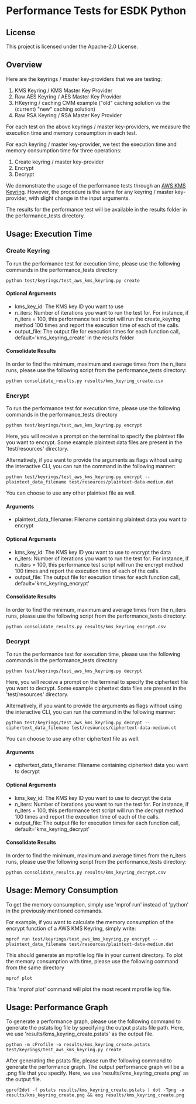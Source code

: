 # Performance Tests for ESDK Python

## License

This project is licensed under the Apache-2.0 License.

## Overview

Here are the keyrings / master key-providers that we are testing:

1. KMS Keyring / KMS Master Key Provider
2. Raw AES Keyring / AES Master Key Provider
3. HKeyring / caching CMM example ("old" caching solution vs the (current) "new" caching solution)
4. Raw RSA Keyring / RSA Master Key Provider

For each test on the above keyrings / master key-providers, we measure the execution time and memory consumption in each test.

For each keyring / master key-provider, we test the execution time and memory consumption time for three operations:
1. Create keyring / master key-provider
2. Encrypt
3. Decrypt

We demonstrate the usage of the performance tests through an [AWS KMS Keyring](https://docs.aws.amazon.com/encryption-sdk/latest/developer-guide/use-kms-keyring.html). However, the procedure is the same for any keyring / master key-provider, with slight change in the input arguments.

The results for the performance test will be available in the results folder in the performance_tests directory.

## Usage: Execution Time

### Create Keyring
To run the performance test for execution time, please use the following commands in the performance_tests directory
```
python test/keyrings/test_aws_kms_keyring.py create
```

#### Optional Arguments
* kms_key_id: The KMS key ID you want to use
* n_iters: Number of iterations you want to run the test for. For instance, if n_iters = 100, this performance test script will run the create_keyring method 100 times and report the execution time of each of the calls.
* output_file: The output file for execution times for each function call, default='kms_keyring_create' in the results folder

#### Consolidate Results

In order to find the minimum, maximum and average times from the n_iters runs, please use the following script from the performance_tests directory:
```
python consolidate_results.py results/kms_keyring_create.csv
```

### Encrypt
To run the performance test for execution time, please use the following commands in the performance_tests directory
```
python test/keyrings/test_aws_kms_keyring.py encrypt
```

Here, you will receive a prompt on the terminal to specify the plaintext file you want to encrypt. Some example plaintext data files are present in the 'test/resources' directory.

Alternatively, if you want to provide the arguments as flags without using the interactive CLI, you can run the command in the following manner:

```
python test/keyrings/test_aws_kms_keyring.py encrypt --plaintext_data_filename test/resources/plaintext-data-medium.dat
```

You can choose to use any other plaintext file as well.

#### Arguments
* plaintext_data_filename: Filename containing plaintext data you want to encrypt

#### Optional Arguments
* kms_key_id: The KMS key ID you want to use to encrypt the data
* n_iters: Number of iterations you want to run the test for. For instance, if n_iters = 100, this performance test script will run the encrypt method 100 times and report the execution time of each of the calls.
* output_file: The output file for execution times for each function call, default='kms_keyring_encrypt'

#### Consolidate Results

In order to find the minimum, maximum and average times from the n_iters runs, please use the following script from the performance_tests directory:
```
python consolidate_results.py results/kms_keyring_encrypt.csv
```

### Decrypt
To run the performance test for execution time, please use the following commands in the performance_tests directory
```
python test/keyrings/test_aws_kms_keyring.py decrypt
```

Here, you will receive a prompt on the terminal to specify the ciphertext file you want to decrypt. Some example ciphertext data files are present in the 'test/resources' directory.

Alternatively, if you want to provide the arguments as flags without using the interactive CLI, you can run the command in the following manner:

```
python test/keyrings/test_aws_kms_keyring.py decrypt --ciphertext_data_filename test/resources/ciphertext-data-medium.ct
```

You can choose to use any other ciphertext file as well.

#### Arguments
* ciphertext_data_filename: Filename containing ciphertext data you want to decrypt

#### Optional Arguments
* kms_key_id: The KMS key ID you want to use to decrypt the data
* n_iters: Number of iterations you want to run the test for. For instance, if n_iters = 100, this performance test script will run the decrypt method 100 times and report the execution time of each of the calls.
* output_file: The output file for execution times for each function call, default='kms_keyring_decrypt'

#### Consolidate Results

In order to find the minimum, maximum and average times from the n_iters runs, please use the following script from the performance_tests directory:
```
python consolidate_results.py results/kms_keyring_decrypt.csv
```

## Usage: Memory Consumption
To get the memory consumption, simply use 'mprof run' instead of 'python' in the previously mentioned commands.

For example, if you want to calculate the memory consumption of the encrypt function of a AWS KMS Keyring, simply write:
```
mprof run test/keyrings/test_aws_kms_keyring.py encrypt --plaintext_data_filename test/resources/plaintext-data-medium.dat
```

This should generate an mprofile log file in your current directory. To plot the memory consumption with time, please use the following command from the same directory
```
mprof plot
```

This 'mprof plot' command will plot the most recent mprofile log file.

## Usage: Performance Graph
To generate a performance graph, please use the following command to generate the pstats log file by specifying the output pstats file path. Here, we use 'results/kms_keyring_create.pstats' as the output file.

```
python -m cProfile -o results/kms_keyring_create.pstats test/keyrings/test_aws_kms_keyring.py create
```

After generating the pstats file, please run the following command to generate the performance graph. The output performance graph will be a .png file that you specify. Here, we use 'results/kms_keyring_create.png' as the output file.
```
gprof2dot -f pstats results/kms_keyring_create.pstats | dot -Tpng -o results/kms_keyring_create.png && eog results/kms_keyring_create.png 
```
